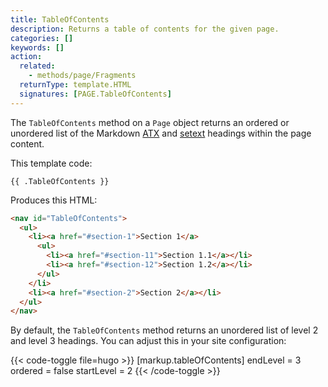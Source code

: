 ```yaml
---
title: TableOfContents
description: Returns a table of contents for the given page.
categories: []
keywords: []
action:
  related:
    - methods/page/Fragments
  returnType: template.HTML
  signatures: [PAGE.TableOfContents]
---
```


The `TableOfContents` method on a `Page` object returns an ordered or unordered list of the Markdown [ATX] and [setext] headings within the page content.

[atx]: https://spec.commonmark.org/0.30/#atx-headings
[setext]: https://spec.commonmark.org/0.30/#setext-headings

This template code:

```go-html-template
{{ .TableOfContents }}
```

Produces this HTML:

```html
<nav id="TableOfContents">
  <ul>
    <li><a href="#section-1">Section 1</a>
      <ul>
        <li><a href="#section-11">Section 1.1</a></li>
        <li><a href="#section-12">Section 1.2</a></li>
      </ul>
    </li>
    <li><a href="#section-2">Section 2</a></li>
  </ul>
</nav>
```

By default, the `TableOfContents` method returns an unordered list of level 2 and level 3 headings. You can adjust this in your site configuration:

{{< code-toggle file=hugo >}}
[markup.tableOfContents]
endLevel = 3
ordered = false
startLevel = 2
{{< /code-toggle >}}
